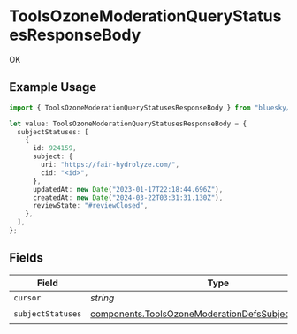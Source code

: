 # ToolsOzoneModerationQueryStatusesResponseBody

OK

## Example Usage

```typescript
import { ToolsOzoneModerationQueryStatusesResponseBody } from "bluesky/models/operations";

let value: ToolsOzoneModerationQueryStatusesResponseBody = {
  subjectStatuses: [
    {
      id: 924159,
      subject: {
        uri: "https://fair-hydrolyze.com/",
        cid: "<id>",
      },
      updatedAt: new Date("2023-01-17T22:18:44.696Z"),
      createdAt: new Date("2024-03-22T03:31:31.130Z"),
      reviewState: "#reviewClosed",
    },
  ],
};
```

## Fields

| Field                                                                                                                          | Type                                                                                                                           | Required                                                                                                                       | Description                                                                                                                    |
| ------------------------------------------------------------------------------------------------------------------------------ | ------------------------------------------------------------------------------------------------------------------------------ | ------------------------------------------------------------------------------------------------------------------------------ | ------------------------------------------------------------------------------------------------------------------------------ |
| `cursor`                                                                                                                       | *string*                                                                                                                       | :heavy_minus_sign:                                                                                                             | N/A                                                                                                                            |
| `subjectStatuses`                                                                                                              | [components.ToolsOzoneModerationDefsSubjectStatusView](../../models/components/toolsozonemoderationdefssubjectstatusview.md)[] | :heavy_check_mark:                                                                                                             | N/A                                                                                                                            |